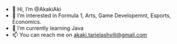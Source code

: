 - 👋 Hi, I’m @AkakiAki
- 👀 I’m interested in Formula 1, Arts, Game Developemnt, Esports, Economics.
- 🌱 I’m currently learning Java
- 📫 You can reach me on akaki.tarielashvili@gmail.com
